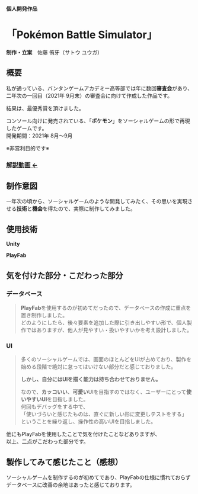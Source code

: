 **個人開発作品**
# 「Pokémon Battle Simulator」
**制作・立案**　佐藤 侑牙（サトウ ユウガ）
## 概要

私が通っている、バンタンゲームアカデミー高等部では年に数回**審査会**があり、二年次の一回目（2021年 9月末）の審査会に向けて作成した作品です。  
  
結果は、最優秀賞を頂けました。

コンソール向けに発売されている、「**ポケモン**」をソーシャルゲームの形で再現したゲームです。  
開発期間：2021年 8月～9月

※非営利目的です※

### [解説動画 ←](https://youtu.be/9KUepTCOu5s)

## 制作意図

一年次の頃から、ソーシャルゲームのような開発してみたく、その思いを実現させる**技術**と**機会**を得たので、実際に制作してみました。

## 使用技術
**Unity**
  
**PlayFab**

## 気を付けた部分・こだわった部分

### データベース
>**PlayFab**を使用するのが初めてだったので、データベースの作成に重点を置き制作しました。  
>どのようにしたら、後々要素を追加した際に引き出しやすい形で、個人製作ではありますが、他人が見やすい・扱いやすいかを考え設計しました。

### UI
>多くのソーシャルゲームでは、画面のほとんどをUIが占めており、製作を始める段階で絶対に怠ってはいけない部分だと感じておりました。  
>
>**しかし、自分にはUIを描く能力は持ち合わせておりません。**  
>
>なので、**カッコいい**、**可愛い**UIを目指すのではなく、ユーザーにとって**使いやすいUI**を目指しました。  
>何回もデバッグをする中で、  
>「使いづらいと感じたものは、直ぐに新しい形に変更しテストをする」  
>ということを繰り返し、操作性の高いUIを目指しました。

他にもPlayFabを使用したことで気を付けたことなどありますが、  
以上、二点がこだわった部分です。

## 製作してみて感じたこと（感想）
ソーシャルゲームを制作するのが初めてであり、PlayFabの仕様に慣れておらずデータベースに改善の余地はあったと感じております。
